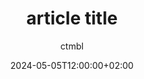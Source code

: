 ---
title: "article title"
summary: "article name contains an upper case letter"
date: 2024-05-05T12:00:00+02:00
lastUpdate: 2024-05-05T12:00:00+02:00
tags: ["some","tags"]
author: ctmbl
draft: false
---
